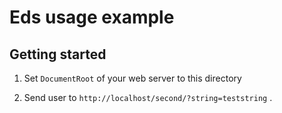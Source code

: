 Eds usage example
=================


Getting started
----------------

 1. Set `DocumentRoot` of your web server to this directory


 2. Send user to `http://localhost/second/?string=teststring` .


